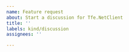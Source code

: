 ```yaml
---
name: Feature request
about: Start a discussion for Tfe.NetClient
title: ''
labels: kind/discussion
assignees: ''

---
```

